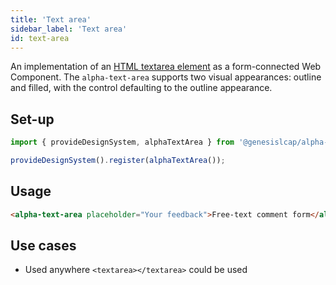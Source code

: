 ```yaml
---
title: 'Text area'
sidebar_label: 'Text area'
id: text-area
---
```


An implementation of an [HTML textarea element](https://developer.mozilla.org/en-US/docs/Web/HTML/Element/textarea) as a form-connected Web Component. The `alpha-text-area` supports two visual appearances: outline and filled, with the control defaulting to the outline appearance.

## Set-up

```ts
import { provideDesignSystem, alphaTextArea } from '@genesislcap/alpha-design-system';

provideDesignSystem().register(alphaTextArea());
```

## Usage

```html live
<alpha-text-area placeholder="Your feedback">Free-text comment form</alpha-text-area>
```

## Use cases

* Used anywhere `<textarea></textarea>` could be used
